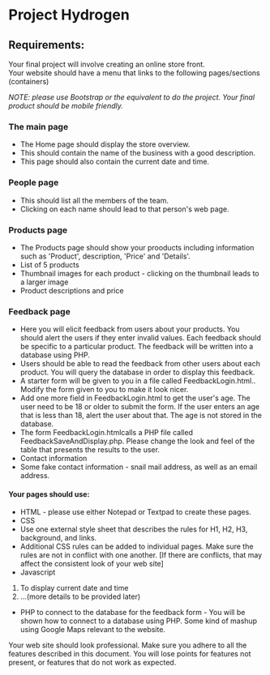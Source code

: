 # Project Hydrogen 

## Requirements:

Your final project will involve creating an online store front.  
Your website should have a menu that links to the following pages/sections (containers)

_NOTE: please use Bootstrap or the equivalent to do the project.  Your final product should be mobile friendly._

### The main page
* The Home page should display the store overview.
* This should contain the name of the business with a good description.
* This page should also contain the current date and time.

### People page
* This should list all the members of the team. 
* Clicking on each name should lead to that person's web page.

### Products page 
* The Products page should show your prooducts including information such as 'Product', description, 'Price' and 'Details'. 
* List of 5 products
* Thumbnail images for each product - clicking on the thumbnail leads to a larger image
* Product descriptions and price

### Feedback page
* Here you will elicit feedback from users about your products.  You should alert the users if they enter invalid values.  Each feedback should be specific to a particular product.  The feedback will be written into a database using PHP.
* Users should be able to read the feedback from other users about each product.  You will query the database in order to display this feedback.
* A starter form will be given to you in a file called FeedbackLogin.html..   Modify the form given to you to make it look nicer.
* Add one more field in FeedbackLogin.html to get the user's age.  The user need to be 18 or older to submit the form.  If the user enters an age that is less than 18, alert the user about that.  The age is not stored in the database.
* The form FeedbackLogin.htmlcalls a PHP file called FeedbackSaveAndDisplay.php.  Please change the look and feel of the table that presents the results to the user.
* Contact information
* Some fake contact information - snail mail address, as well as an email address.

#### Your pages should use:
* HTML - please use either Notepad or Textpad to create these pages.
* CSS
* Use one external style sheet that describes the rules for H1, H2, H3, background, and links.
* Additional CSS rules can be added to individual pages.  Make sure the rules are not in conflict with one another.  [If there are conflicts, that may affect the consistent look of your web site]
* Javascript
1. To display current date and time
2. ...(more details to be provided later)
* PHP to connect to the database for the feedback form - You will be shown how to connect to a database using PHP.
Some kind of mashup using Google Maps relevant to the website.

Your web site should look professional.  Make sure you adhere to all the features described in this document.  You will lose points for features not present, or features that do not work as expected.
